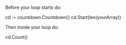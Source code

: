 Before your loop starts do:

cd := countdown.Countdown{}
cd.Start(len(yourArray))

Then inside your loop do:

cd.Count()
